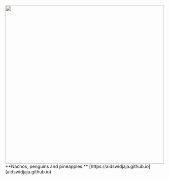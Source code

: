 <img src="https://cdn.donmai.us/original/17/16/__roy_fire_emblem_and_2_more_drawn_by_yuki_sumaburalove__17161cbfa138337b11a333af6e61862f.jpg" style="height: 500px">
**Nachos, penguins and pineapples.**
[https://aidswidjaja.github.io](aidswidjaja.github.io)
